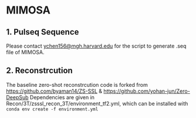 # MIMOSA
## 1. Pulseq Sequence
Please contact ychen156@mgh.harvard.edu for the script to generate .seq file of MIMOSA.
## 2. Reconstrcution
The baseline zero-shot reconstrcution code is forked from https://github.com/byaman14/ZS-SSL & https://github.com/yohan-jun/Zero-DeepSub
Dependencies are given in Recon/3T/zsssl_recon_3T/environment_tf2.yml, which can be installed with
``conda env create -f environment.yml``

